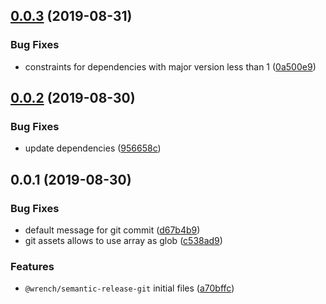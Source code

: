 ## [0.0.3](https://github.com/gavar/wrench/compare/v/semantic-release-git/0.0.2...v/semantic-release-git/0.0.3) (2019-08-31)


### Bug Fixes

* constraints for dependencies with major version less than 1 ([0a500e9](https://github.com/gavar/wrench/commit/0a500e9))

## [0.0.2](https://github.com/gavar/wrench/compare/v/semantic-release-git/0.0.1...v/semantic-release-git/0.0.2) (2019-08-30)


### Bug Fixes

* update dependencies ([956658c](https://github.com/gavar/wrench/commit/956658c))



## 0.0.1 (2019-08-30)


### Bug Fixes

* default message for git commit ([d67b4b9](https://github.com/gavar/wrench/commit/d67b4b9))
* git assets allows to use array as glob ([c538ad9](https://github.com/gavar/wrench/commit/c538ad9))


### Features

* `@wrench/semantic-release-git` initial files ([a70bffc](https://github.com/gavar/wrench/commit/a70bffc))
